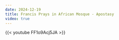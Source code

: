 ```yaml
---
date: 2024-12-19
title: Francis Prays in African Mosque - Apostasy
video: true
---
```



{{< youtube FF1o9Acj5JA >}}
